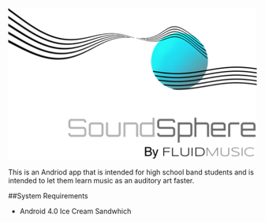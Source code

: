 ![#SoundSphere](Logo.png)

This is an Andriod app that is intended for high school band students and is intended to let them learn music as an auditory art faster.

##System Requirements
- Android 4.0 Ice Cream Sandwhich
